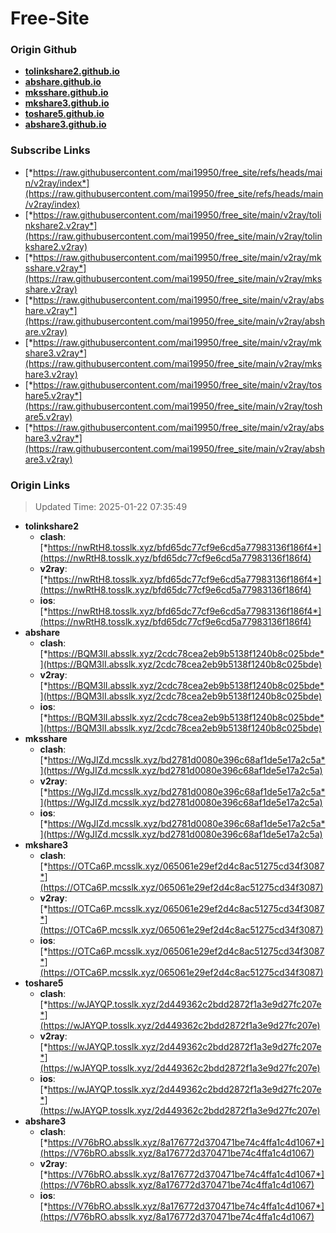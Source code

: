 # Free-Site

### Origin Github

- [**tolinkshare2.github.io**](https://github.com/tolinkshare2/tolinkshare2.github.io)
- [**abshare.github.io**](https://github.com/abshare/abshare.github.io)
- [**mksshare.github.io**](https://github.com/mksshare/mksshare.github.io)
- [**mkshare3.github.io**](https://github.com/mkshare3/mkshare3.github.io)
- [**toshare5.github.io**](https://github.com/toshare5/toshare5.github.io)
- [**abshare3.github.io**](https://github.com/abshare3/abshare3.github.io)

### Subscribe Links

- [*https://raw.githubusercontent.com/mai19950/free_site/refs/heads/main/v2ray/index*](https://raw.githubusercontent.com/mai19950/free_site/refs/heads/main/v2ray/index)
- [*https://raw.githubusercontent.com/mai19950/free_site/main/v2ray/tolinkshare2.v2ray*](https://raw.githubusercontent.com/mai19950/free_site/main/v2ray/tolinkshare2.v2ray)
- [*https://raw.githubusercontent.com/mai19950/free_site/main/v2ray/mksshare.v2ray*](https://raw.githubusercontent.com/mai19950/free_site/main/v2ray/mksshare.v2ray)
- [*https://raw.githubusercontent.com/mai19950/free_site/main/v2ray/abshare.v2ray*](https://raw.githubusercontent.com/mai19950/free_site/main/v2ray/abshare.v2ray)
- [*https://raw.githubusercontent.com/mai19950/free_site/main/v2ray/mkshare3.v2ray*](https://raw.githubusercontent.com/mai19950/free_site/main/v2ray/mkshare3.v2ray)
- [*https://raw.githubusercontent.com/mai19950/free_site/main/v2ray/toshare5.v2ray*](https://raw.githubusercontent.com/mai19950/free_site/main/v2ray/toshare5.v2ray)
- [*https://raw.githubusercontent.com/mai19950/free_site/main/v2ray/abshare3.v2ray*](https://raw.githubusercontent.com/mai19950/free_site/main/v2ray/abshare3.v2ray)

### Origin Links

> Updated Time: 2025-01-22 07:35:49

- **tolinkshare2**
  - **clash**: [*https://nwRtH8.tosslk.xyz/bfd65dc77cf9e6cd5a77983136f186f4*](https://nwRtH8.tosslk.xyz/bfd65dc77cf9e6cd5a77983136f186f4)
  - **v2ray**: [*https://nwRtH8.tosslk.xyz/bfd65dc77cf9e6cd5a77983136f186f4*](https://nwRtH8.tosslk.xyz/bfd65dc77cf9e6cd5a77983136f186f4)
  - **ios**: [*https://nwRtH8.tosslk.xyz/bfd65dc77cf9e6cd5a77983136f186f4*](https://nwRtH8.tosslk.xyz/bfd65dc77cf9e6cd5a77983136f186f4)
- **abshare**
  - **clash**: [*https://BQM3lI.absslk.xyz/2cdc78cea2eb9b5138f1240b8c025bde*](https://BQM3lI.absslk.xyz/2cdc78cea2eb9b5138f1240b8c025bde)
  - **v2ray**: [*https://BQM3lI.absslk.xyz/2cdc78cea2eb9b5138f1240b8c025bde*](https://BQM3lI.absslk.xyz/2cdc78cea2eb9b5138f1240b8c025bde)
  - **ios**: [*https://BQM3lI.absslk.xyz/2cdc78cea2eb9b5138f1240b8c025bde*](https://BQM3lI.absslk.xyz/2cdc78cea2eb9b5138f1240b8c025bde)
- **mksshare**
  - **clash**: [*https://WgJIZd.mcsslk.xyz/bd2781d0080e396c68af1de5e17a2c5a*](https://WgJIZd.mcsslk.xyz/bd2781d0080e396c68af1de5e17a2c5a)
  - **v2ray**: [*https://WgJIZd.mcsslk.xyz/bd2781d0080e396c68af1de5e17a2c5a*](https://WgJIZd.mcsslk.xyz/bd2781d0080e396c68af1de5e17a2c5a)
  - **ios**: [*https://WgJIZd.mcsslk.xyz/bd2781d0080e396c68af1de5e17a2c5a*](https://WgJIZd.mcsslk.xyz/bd2781d0080e396c68af1de5e17a2c5a)
- **mkshare3**
  - **clash**: [*https://OTCa6P.mcsslk.xyz/065061e29ef2d4c8ac51275cd34f3087*](https://OTCa6P.mcsslk.xyz/065061e29ef2d4c8ac51275cd34f3087)
  - **v2ray**: [*https://OTCa6P.mcsslk.xyz/065061e29ef2d4c8ac51275cd34f3087*](https://OTCa6P.mcsslk.xyz/065061e29ef2d4c8ac51275cd34f3087)
  - **ios**: [*https://OTCa6P.mcsslk.xyz/065061e29ef2d4c8ac51275cd34f3087*](https://OTCa6P.mcsslk.xyz/065061e29ef2d4c8ac51275cd34f3087)
- **toshare5**
  - **clash**: [*https://wJAYQP.tosslk.xyz/2d449362c2bdd2872f1a3e9d27fc207e*](https://wJAYQP.tosslk.xyz/2d449362c2bdd2872f1a3e9d27fc207e)
  - **v2ray**: [*https://wJAYQP.tosslk.xyz/2d449362c2bdd2872f1a3e9d27fc207e*](https://wJAYQP.tosslk.xyz/2d449362c2bdd2872f1a3e9d27fc207e)
  - **ios**: [*https://wJAYQP.tosslk.xyz/2d449362c2bdd2872f1a3e9d27fc207e*](https://wJAYQP.tosslk.xyz/2d449362c2bdd2872f1a3e9d27fc207e)
- **abshare3**
  - **clash**: [*https://V76bRO.absslk.xyz/8a176772d370471be74c4ffa1c4d1067*](https://V76bRO.absslk.xyz/8a176772d370471be74c4ffa1c4d1067)
  - **v2ray**: [*https://V76bRO.absslk.xyz/8a176772d370471be74c4ffa1c4d1067*](https://V76bRO.absslk.xyz/8a176772d370471be74c4ffa1c4d1067)
  - **ios**: [*https://V76bRO.absslk.xyz/8a176772d370471be74c4ffa1c4d1067*](https://V76bRO.absslk.xyz/8a176772d370471be74c4ffa1c4d1067)
